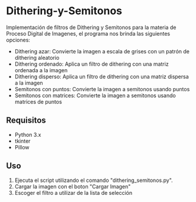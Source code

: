 # Dithering-y-Semitonos

Implementación de filtros de Dithering y Semitonos para la materia de Proceso Digital de Imagenes, el programa nos brinda las siguientes opciones:

- Dithering azar: Convierte la imagen a escala de grises con un patrón de dithering aleatorio
- Dithering ordenado: Aplica un filtro de dithering con una matriz ordenada a la imagen
- Dithering disperso: Aplica un filtro de dithering con una matriz dispersa a la imagen
- Semitonos con puntos: Convierte la imagen a semitonos usando puntos
- Semitonos con matrices: Convierte la imagen a semitonos usando matrices de puntos

## Requisitos 

- Python 3.x
- tkinter
- Pillow

## Uso

1. Ejecuta el script utilizando el comando "dithering_semitonos.py".
2. Cargar la imagen con el boton "Cargar Imagen"
3. Escoger el filtro a utilizar de la lista de selección

